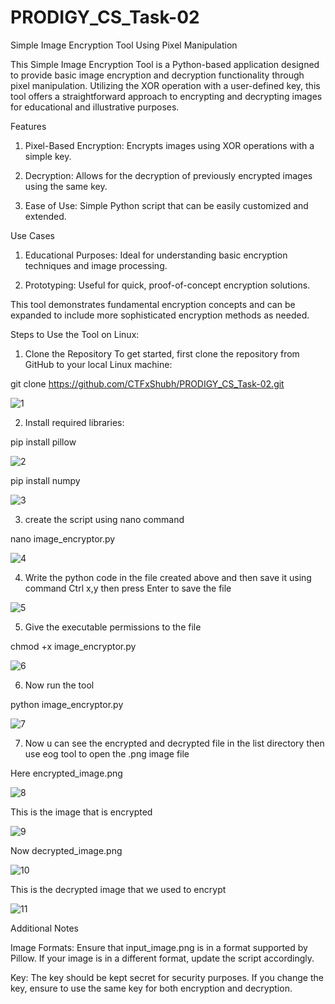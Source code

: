 # PRODIGY_CS_Task-02
Simple Image Encryption Tool Using Pixel Manipulation

This Simple Image Encryption Tool is a Python-based application designed to provide basic image encryption and decryption functionality through pixel manipulation. Utilizing the XOR operation with a user-defined key, this tool offers a straightforward approach to encrypting and decrypting images for educational and illustrative purposes.

Features

1. Pixel-Based Encryption: Encrypts images using XOR operations with a simple key.

2. Decryption: Allows for the decryption of previously encrypted images using the same key.

3. Ease of Use: Simple Python script that can be easily customized and extended.

Use Cases

1. Educational Purposes: Ideal for understanding basic encryption techniques and image processing.

2. Prototyping: Useful for quick, proof-of-concept encryption solutions.

This tool demonstrates fundamental encryption concepts and can be expanded to include more sophisticated encryption methods as needed.

Steps to Use the Tool on Linux:

1. Clone the Repository To get started, first clone the repository from GitHub to your local Linux machine:

git clone https://github.com/CTFxShubh/PRODIGY_CS_Task-02.git

![1](https://github.com/user-attachments/assets/e378ce80-1e4e-4cc1-9a54-3d62f5e995fe)

2. Install required libraries:

pip install pillow 

![2](https://github.com/user-attachments/assets/fa4b410e-49f5-4292-8dc9-325baeb5e327)

pip install numpy

![3](https://github.com/user-attachments/assets/cc8c5d5b-0aa2-480d-9521-44fb0e0092d2)

3. create the script using nano command 

nano image_encryptor.py

![4](https://github.com/user-attachments/assets/26519b1f-3c77-4054-919a-9a78a2837387)

4. Write the python code in the file created above and then save it using command Ctrl x,y then press Enter to save the file

![5](https://github.com/user-attachments/assets/d024be63-f3b0-4bad-aee8-c9cb9163e888)

5. Give the executable permissions to the file

chmod +x image_encryptor.py

![6](https://github.com/user-attachments/assets/e8d0cc4c-4437-4a47-bfd0-ef63a664f0bd)

6. Now run the tool

python image_encryptor.py

![7](https://github.com/user-attachments/assets/f8194a90-ce8e-40ae-be6b-d16510e2c9fe)

7. Now u can see the encrypted and decrypted file in the list directory then use eog tool to open the .png image file

 Here encrypted_image.png

 ![8](https://github.com/user-attachments/assets/147e87e2-d108-4bc8-a977-3caae55141d8)

This is the image that is encrypted 

![9](https://github.com/user-attachments/assets/67476c28-625b-49e6-b44e-c1b185757600)

Now decrypted_image.png

![10](https://github.com/user-attachments/assets/81d79b5d-9be7-409a-8de9-4041c4fab215)

This is the decrypted image that we used to encrypt

![11](https://github.com/user-attachments/assets/12f838cd-1f7d-4382-8606-d295ad00da7b)

Additional Notes

Image Formats: Ensure that input_image.png is in a format supported by Pillow. If your image is in a different format, update the script accordingly.

Key: The key should be kept secret for security purposes. If you change the key, ensure to use the same key for both encryption and decryption.

